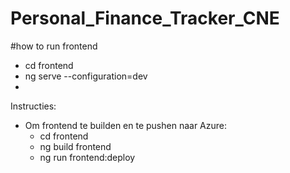 # Personal_Finance_Tracker_CNE

#how to run frontend
- cd frontend
- ng serve --configuration=dev
- 



Instructies:
- Om frontend te builden en te pushen naar Azure:
    - cd frontend
    - ng build frontend
    - ng run frontend:deploy